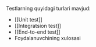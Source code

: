 Testlarning quyidagi turlari mavjud:
- [[Unit test]]
- [[Integratsion test]]
- [[End-to-end test]]
- Foydalanuvchining xulosasi